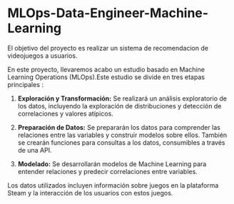 # MLOps-Data-Engineer-Machine-Learning
El objetivo del proyecto es realizar un sistema de recomendacion de videojuegos a usuarios.

En este proyecto, llevaremos acabo un estudio basado en Machine Learning Operations (MLOps).Este estudio se divide en tres etapas principales : 


1. **Exploración y Transformación:** Se realizará un análisis exploratorio de los datos, incluyendo la exploración de distribuciones y detección de correlaciones y valores atípicos.

2. **Preparación de Datos:** Se prepararán los datos para comprender las relaciones entre las variables y construir modelos sobre ellos. También se crearán funciones para consultas a los datos, consumibles a través de una API.

3. **Modelado:** Se desarrollarán modelos de Machine Learning para entender relaciones y predecir correlaciones entre variables.

Los datos utilizados incluyen información sobre juegos en la plataforma Steam y la interacción de los usuarios con estos juegos.

